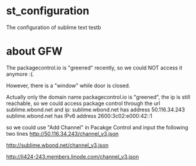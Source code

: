 # st_configuration
The configuration of sublime text testb

# about GFW
The packagecontrol.io is "greened" recently, so we could NOT access it anymore :(.

However, there is a "window" while door is closed.

Actually only the domain name packagecontrol.io is "greened", the ip is still 
reachable, so we could access package control through the url sublime.wbond.net and 
ip:
	sublime.wbond.net has address 50.116.34.243
	sublime.wbond.net has IPv6 address 2600:3c02:e000:42::1

so we could use "Add Channel" in Pacakge Control and input the following two lines
http://50.116.34.243/channel_v3.json

http://sublime.wbond.net/channel_v3.json

http://li424-243.members.linode.com/channel_v3.json
